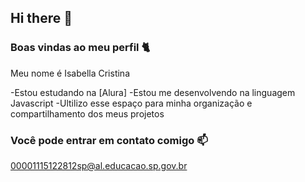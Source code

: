 ## Hi there 👋

### Boas vindas ao meu perfil 🐈

Meu nome é Isabella Cristina 

-Estou estudando na [Alura]
-Estou me desenvolvendo na linguagem Javascript 
-Ultilizo esse espaço para minha organização e compartilhamento dos meus projetos 

### Você pode entrar em contato comigo 📫
00001115122812sp@al.educacao.sp.gov.br

